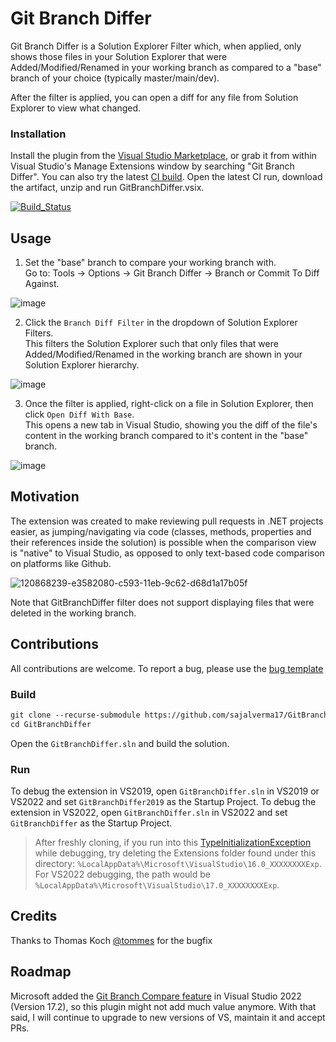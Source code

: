 # Git Branch Differ

Git Branch Differ is a Solution Explorer Filter which, when applied, only shows those files in your Solution Explorer that were Added/Modified/Renamed in your working branch as compared to a "base" branch of your choice (typically master/main/dev).

After the filter is applied, you can open a diff for any file from Solution Explorer to view what changed.

### Installation
Install the plugin from the [Visual Studio Marketplace](https://marketplace.visualstudio.com/items?itemName=SajalVerma.GitBranchDiffer), or grab it from within Visual Studio's Manage Extensions window by searching "Git Branch Differ".
You can also try the latest [CI build](https://github.com/sajalverma17/GitBranchDiffer/actions/workflows/ci-build.yml).
Open the latest CI run, download the artifact, unzip and run GitBranchDiffer.vsix.

[![Build_Status](https://github.com/sajalverma17/GitBranchDiffer/actions/workflows/ci-build.yml/badge.svg)](https://github.com/sajalverma17/GitBranchDiffer/actions/workflows/ci-build.yml)

## Usage

1. Set the "base" branch to compare your working branch with. <br>Go to: Tools -> Options -> Git Branch Differ -> Branch or Commit To Diff Against.

![image](https://user-images.githubusercontent.com/25904133/210828164-b4af9a6c-2bc0-40d6-8a9c-a6837c6f2210.png)

2. Click the `Branch Diff Filter` in the dropdown of Solution Explorer Filters. <br>This filters the Solution Explorer such that only files that were Added/Modified/Renamed in the working branch are shown in your Solution Explorer hierarchy.

![image](https://user-images.githubusercontent.com/25904133/121787246-4b76ba00-cbc5-11eb-8033-7b06d92079d5.png)

3. Once the filter is applied, right-click on a file in Solution Explorer, then click `Open Diff With Base`. <br>This opens a new tab in Visual Studio, showing you the diff of the file's content in the working branch compared to it's content in the "base" branch.

![image](https://user-images.githubusercontent.com/25904133/121787519-c8566380-cbc6-11eb-9dd2-d378a9f61775.png)

## Motivation

The extension was created to make reviewing pull requests in .NET projects easier, as jumping/navigating via code (classes, methods, properties and their references inside the solution) is possible when the comparison view is "native" to Visual Studio, as opposed to only text-based code comparison on platforms like Github.

![120868239-e3582080-c593-11eb-9c62-d68d1a17b05f](https://user-images.githubusercontent.com/25904133/120868781-118a3000-c595-11eb-85f1-bd93a0116a52.png)

Note that GitBranchDiffer filter does not support displaying files that were deleted in the working branch.

## Contributions

All contributions are welcome.
To report a bug, please use the [bug template](https://github.com/sajalverma17/GitBranchDiffer/issues/new?assignees=&labels=bug&template=bug-report.md&title=)

### Build

```txt
git clone --recurse-submodule https://github.com/sajalverma17/GitBranchDiffer.git
cd GitBranchDiffer
```
Open the `GitBranchDiffer.sln` and build the solution.

### Run

To debug the extension in VS2019, open `GitBranchDiffer.sln` in VS2019 or VS2022 and set `GitBranchDiffer2019` as the Startup Project.
To debug the extension in VS2022, open `GitBranchDiffer.sln` in VS2022 and set `GitBranchDiffer` as the Startup Project.

>After freshly cloning, if you run into this [TypeInitializationException](https://stackoverflow.com/questions/59926253/libgit2sharp-dllnotfoundexception-unable-to-load-dll-git2-106a5f2) while debugging, try deleting the Extensions folder found under this directory: `%LocalAppData%\Microsoft\VisualStudio\16.0_XXXXXXXXExp`. For VS2022 debugging, the path would be `%LocalAppData%\Microsoft\VisualStudio\17.0_XXXXXXXXExp`.


## Credits

Thanks to Thomas Koch [@tommes](https://github.com/tommes) for the bugfix

## Roadmap
Microsoft added the [Git Branch Compare feature](https://devblogs.microsoft.com/visualstudio/visual-studio-17-1-preview-2-is-now-available/#be-more-productive-with-git) in Visual Studio 2022 (Version 17.2), so this plugin might not add much value anymore. With that said, I will continue to upgrade to new versions of VS, maintain it and accept PRs.